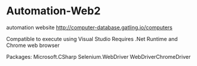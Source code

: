 # Automation-Web2
automation website http://computer-database.gatling.io/computers

Compatible to execute using Visual Studio Requires .Net Runtime and Chrome web browser

Packages:
Microsoft.CSharp
Selenium.WebDriver
WebDriverChromeDriver
